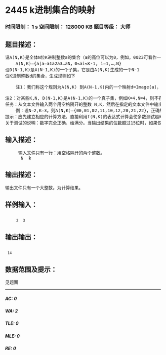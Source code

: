 # 2445 k进制集合的映射   
### 时间限制： 1 s     空间限制： 128000 KB     题目等级： 大师  
## 题目描述：  

<pre>
设A(N,K)是全体N位K进制整数a的集合（a的高位可以为0，例如，0023可看作一个4位8进制数，或一个4位5进制数，由题中指定的条件可以唯一确定），其中2≤K≤6000，N=2，3，4，即：
    A(N,K)={a|a=a1a2a3…aN，0≤ai≤K-1, i=1,…,N}
设D(N-1,K)是A(N-1,K)的一个子集，它是由A(N,K)生成的一个N-1
位K进制整数d的集合，生成规则如下
 
    注1：我们称这个规则为A(N,K) 到A(N-1,K)内的一个映射d=Image(a)，可以证明这个映射是多对一的，即：如果
 
注2：对某些K,N, D(N-1,K)是A(N-1,K)的一个真子集，例如K=4,N=4，则不存在
任务：从文本文件输入两个用空格隔开的整数 N,K，然后在指定的文本文件中输出下列表达式的值：
    例：设N=2,K=3，则A(N,K)={00,01,02,11,10,12,20,21,22}，正确的输出结果应为14。
提示：应先建立相应的计算方法，直接利用f(N,K)的表达式计算会使多数测试超时。
关于测试的说明：数字完全正确，给满分。当输出结果的位数超过15位时，如果仅最后两位不准确时给一半分。（每个需测试的计算结果不超过1019）。
</pre>
  
  
## 输入描述：  

<pre>
     输入文件只有一行：用空格隔开的两个整数。
      N  k
</pre>
  
  
## 输出描述：  

<pre>
输出文件只有一个大整数，为计算结果。
</pre>
  
  
## 样例输入：  

<pre><code>
     2  3
</code></pre>
  
  
## 输出输出：  

<pre><code>
 14
</code></pre>
  
  
## 数据范围及提示：  

<pre>
见题面
</pre>
  
  
***  

##### AC: 0  
##### WA: 2  
##### TLE: 0  
##### MLE: 0  
##### RE: 0  
